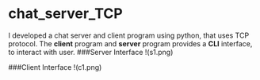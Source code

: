 # chat_server_TCP
I developed a chat server and client program using python, that uses TCP protocol.
The **client** program and **server** program provides a **CLI** interface, to interact with user.
###Server Interface
!(s1.png)

###Client Interface
!(c1.png)
